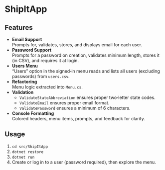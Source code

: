 # ShipItApp

## Features
- **Email Support**  
  Prompts for, validates, stores, and displays email for each user.  
- **Password Support**  
  Prompts for a password on creation, validates minimum length, stores it (in CSV), and requires it at login.  
- **Users Menu**  
  “Users” option in the signed‑in menu reads and lists all users (excluding passwords) from `users.csv`.  
- **Refactoring**  
  Menu logic extracted into `Menu.cs`.  
- **Validation**  
  - `ValidateStateAbbreviation` ensures proper two‑letter state codes.  
  - `ValidateEmail` ensures proper email format.  
  - `ValidatePassword` ensures a minimum of 6 characters.  
- **Console Formatting**  
  Colored headers, menu items, prompts, and feedback for clarity.

## Usage
1. `cd src/ShipItApp`  
2. `dotnet restore`  
3. `dotnet run`  
4. Create or log in to a user (password required), then explore the menu.

